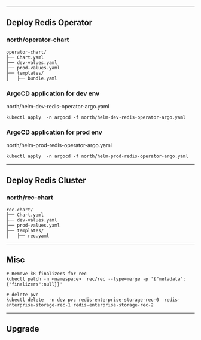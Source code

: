 
---
## Deploy Redis Operator
### north/operator-chart

```
operator-chart/
├── Chart.yaml
├── dev-values.yaml
├── prod-values.yaml
├── templates/
│   ├── bundle.yaml
```

### ArgoCD application for dev env
north/helm-dev-redis-operator-argo.yaml
```
kubectl apply  -n argocd -f north/helm-dev-redis-operator-argo.yaml
```

### ArgoCD application for prod env
north/helm-prod-redis-operator-argo.yaml
```
kubectl apply  -n argocd -f north/helm-prod-redis-operator-argo.yaml
```
---

## Deploy Redis Cluster
### north/rec-chart
```
rec-chart/
├── Chart.yaml
├── dev-values.yaml
├── prod-values.yaml
├── templates/
│   ├── rec.yaml
```

---
## Misc
```
# Remove k8 finalizers for rec 
kubectl patch -n <namespace>  rec/rec --type=merge -p '{"metadata": {"finalizers":null}}'

# delete pvc 
kubectl delete  -n dev pvc redis-enterprise-storage-rec-0  redis-enterprise-storage-rec-1 redis-enterprise-storage-rec-2
```
---
## Upgrade

